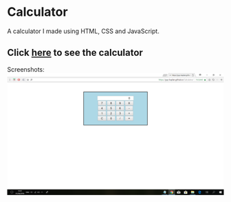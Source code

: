 # Calculator
A calculator I made using HTML, CSS and JavaScript.

## Click [here](https://guy-kaplan.github.io/Calculator/) to see the calculator
Screenshots:
![screenshot1](/images/screenshot1.png)<br><br>
